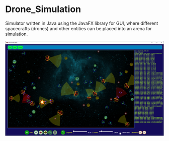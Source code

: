 # Drone_Simulation
Simulator written in Java using the JavaFX library for GUI, where different spacecrafts (drones) and other entities can be placed into an arena for simulation.

![Overview](./Overview.png)

